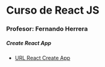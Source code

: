 # Curso de React JS 
### Profesor: Fernando Herrera


##### Create React App

- [URL React Create App](https://create-react-app.dev/)